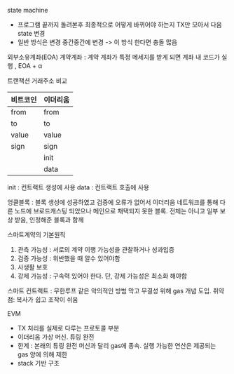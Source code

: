 state machine
- 프로그램 끝까지 돌려본후 최종적으로 어떻게 바뀌어야 하는지 TX만 모아서 다음 state 변경
- 일반 방식은 변경 중간중간에 변경 -> 이 방식 한다면 충돌 많음 

외부소유계좌(EOA)
계약계좌 : 계약 계좌가 특정 메세지를 받게 되면 계좌 내 코드가 실행 , EOA + α

트랜잭션 거래주소 비교

|비트코인|이더리움|
|------|------|
|from|from|
|to|to|
|value|value|
|sign|sign|
||init| 
||data| 

init : 컨트랙트 생성에 사용
data : 컨트랙트 호출에 사용


엉클블록 : 블록 생성에 성공하였고 검증에 오류가 없어서 이더리움 네트워크를 통해 다른 노드에 브로드캐스팅 되었으나 메인으로 채택되지 못한 블록. 
전체는 아니고 일부 보상 받음, 인정해준 블록과 함께

스마트계약의 기본원칙
1. 관측 가능성 : 서로의 계약 이행 가능성을 관찰하거나 성과입증
2. 검증 가능성 : 위반했을 때 알수 있어야함
3. 사생활 보호
4. 강제 가능성 : 구속력 있어야 한다. 단, 강제 가능성은 최소화 해야함

스마트 컨트랙트 : 무한루프 같은 악의적인 방범 막고 무결성 위해 gas 개념 도입. 
취약점: 복사가 쉽고 조작이 쉬움

EVM
- TX 처리를 실제로 다루는 프로토콜 부분
- 이더리움 가상 머신. 튜링 완전
- 한계 : 본래의 튜링 완전 머신과 달리 gas에 종속. 실행 가능한 연산은 제공되는 gas 양에 의해 제한
- stack 기반 구조
